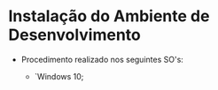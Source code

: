Instalação do Ambiente de Desenvolvimento
=========================================

* Procedimento realizado nos seguintes SO's:

  * `Windows 10;
